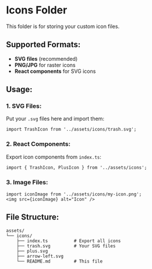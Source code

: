 # Icons Folder

This folder is for storing your custom icon files.

## Supported Formats:
- **SVG files** (recommended)
- **PNG/JPG** for raster icons
- **React components** for SVG icons

## Usage:

### 1. SVG Files:
Put your `.svg` files here and import them:
```tsx
import TrashIcon from '../assets/icons/trash.svg';
```

### 2. React Components:
Export icon components from `index.ts`:
```tsx
import { TrashIcon, PlusIcon } from '../assets/icons';
```

### 3. Image Files:
```tsx
import iconImage from '../assets/icons/my-icon.png';
<img src={iconImage} alt="Icon" />
```

## File Structure:
```
assets/
└── icons/
    ├── index.ts          # Export all icons
    ├── trash.svg         # Your SVG files
    ├── plus.svg
    ├── arrow-left.svg
    └── README.md         # This file
```